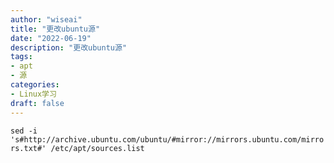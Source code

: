 ```yaml
---
author: "wiseai"
title: "更改ubuntu源"
date: "2022-06-19"
description: "更改ubuntu源"
tags:
- apt
- 源
categories:
- Linux学习
draft: false
---
```


`sed -i 's#http://archive.ubuntu.com/ubuntu/#mirror://mirrors.ubuntu.com/mirrors.txt#' /etc/apt/sources.list`